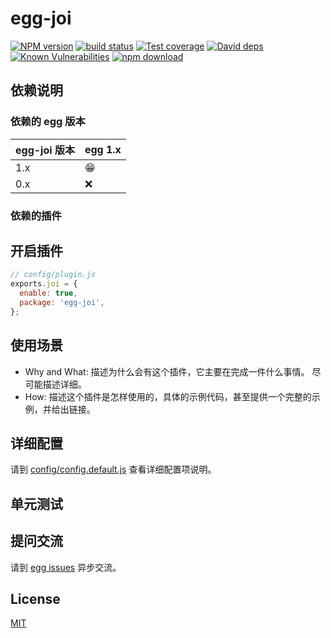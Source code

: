 # egg-joi

[![NPM version][npm-image]][npm-url]
[![build status][travis-image]][travis-url]
[![Test coverage][codecov-image]][codecov-url]
[![David deps][david-image]][david-url]
[![Known Vulnerabilities][snyk-image]][snyk-url]
[![npm download][download-image]][download-url]

[npm-image]: https://img.shields.io/npm/v/egg-joi.svg?style=flat-square
[npm-url]: https://npmjs.org/package/egg-joi
[travis-image]: https://img.shields.io/travis/eggjs/egg-joi.svg?style=flat-square
[travis-url]: https://travis-ci.org/eggjs/egg-joi
[codecov-image]: https://img.shields.io/codecov/c/github/eggjs/egg-joi.svg?style=flat-square
[codecov-url]: https://codecov.io/github/eggjs/egg-joi?branch=master
[david-image]: https://img.shields.io/david/eggjs/egg-joi.svg?style=flat-square
[david-url]: https://david-dm.org/eggjs/egg-joi
[snyk-image]: https://snyk.io/test/npm/egg-joi/badge.svg?style=flat-square
[snyk-url]: https://snyk.io/test/npm/egg-joi
[download-image]: https://img.shields.io/npm/dm/egg-joi.svg?style=flat-square
[download-url]: https://npmjs.org/package/egg-joi

<!--
Description here.
-->

## 依赖说明

### 依赖的 egg 版本

egg-joi 版本 | egg 1.x
--- | ---
1.x | 😁
0.x | ❌

### 依赖的插件
<!--

如果有依赖其它插件，请在这里特别说明。如

- security
- multipart

-->

## 开启插件

```js
// config/plugin.js
exports.joi = {
  enable: true,
  package: 'egg-joi',
};
```

## 使用场景

- Why and What: 描述为什么会有这个插件，它主要在完成一件什么事情。
尽可能描述详细。
- How: 描述这个插件是怎样使用的，具体的示例代码，甚至提供一个完整的示例，并给出链接。

## 详细配置

请到 [config/config.default.js](config/config.default.js) 查看详细配置项说明。

## 单元测试

<!-- 描述如何在单元测试中使用此插件，例如 schedule 如何触发。无则省略。-->

## 提问交流

请到 [egg issues](https://github.com/eggjs/egg/issues) 异步交流。

## License

[MIT](LICENSE)
